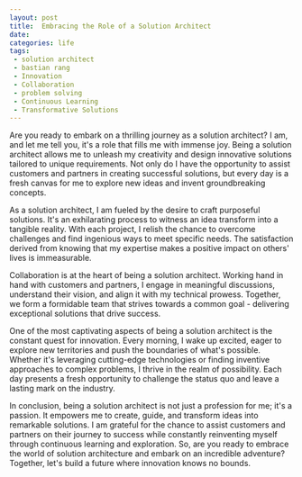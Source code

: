 ```yaml
---
layout: post
title:  Embracing the Role of a Solution Architect
date:   
categories: life
tags:
 - solution architect
 - bastian rang
 - Innovation
 - Collaboration
 - problem solving
 - Continuous Learning
 - Transformative Solutions
---
```

Are you ready to embark on a thrilling journey as a solution architect? I am, and let me tell you, it's a role that fills me with immense joy. Being a solution architect allows me to unleash my creativity and design innovative solutions tailored to unique requirements. Not only do I have the opportunity to assist customers and partners in creating successful solutions, but every day is a fresh canvas for me to explore new ideas and invent groundbreaking concepts.

As a solution architect, I am fueled by the desire to craft purposeful solutions. It's an exhilarating process to witness an idea transform into a tangible reality. With each project, I relish the chance to overcome challenges and find ingenious ways to meet specific needs. The satisfaction derived from knowing that my expertise makes a positive impact on others' lives is immeasurable.

Collaboration is at the heart of being a solution architect. Working hand in hand with customers and partners, I engage in meaningful discussions, understand their vision, and align it with my technical prowess. Together, we form a formidable team that strives towards a common goal - delivering exceptional solutions that drive success.

One of the most captivating aspects of being a solution architect is the constant quest for innovation. Every morning, I wake up excited, eager to explore new territories and push the boundaries of what's possible. Whether it's leveraging cutting-edge technologies or finding inventive approaches to complex problems, I thrive in the realm of possibility. Each day presents a fresh opportunity to challenge the status quo and leave a lasting mark on the industry.

In conclusion, being a solution architect is not just a profession for me; it's a passion. It empowers me to create, guide, and transform ideas into remarkable solutions. I am grateful for the chance to assist customers and partners on their journey to success while constantly reinventing myself through continuous learning and exploration. So, are you ready to embrace the world of solution architecture and embark on an incredible adventure? Together, let's build a future where innovation knows no bounds. 